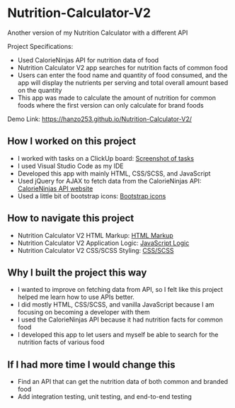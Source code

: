 # Nutrition-Calculator-V2
Another version of my Nutrition Calculator with a different API

Project Specifications:

- Used CalorieNinjas API for nutrition data of food
- Nutrition Calculator V2 app searches for nutrition facts of common food
- Users can enter the food name and quantity of food consumed, and the app will display the nutrients per serving and total overall amount based on the quantity
- This app was made to calculate the amount of nutrition for common foods where the first version can only calculate for brand foods

Demo Link: https://hanzo253.github.io/Nutrition-Calculator-V2/

## How I worked on this project

- I worked with tasks on a ClickUp board: [Screenshot of tasks](https://lensdump.com/a/giyZa)
- I used Visual Studio Code as my IDE
- Developed this app with mainly HTML, CSS/SCSS, and JavaScript
- Used jQuery for AJAX to fetch data from the CalorieNinjas API: [CalorieNinjas API website](https://calorieninjas.com/)
- Used a little bit of bootstrap icons: [Bootstrap icons](https://icons.getbootstrap.com/)

## How to navigate this project

- Nutrition Calculator V2 HTML Markup: [HTML Markup](https://github.com/Hanzo253/Nutrition-Calculator-V2/blob/main/index.html)
- Nutrition Calculator V2 Application Logic: [JavaScript Logic](https://github.com/Hanzo253/Nutrition-Calculator-V2/blob/main/main.js)
- Nutrition Calculator V2 CSS/SCSS Styling: [CSS/SCSS](https://github.com/Hanzo253/Nutrition-Calculator-V2/blob/main/styles.scss)

## Why I built the project this way

- I wanted to improve on fetching data from API, so I felt like this project helped me learn how to use APIs better.
- I did mostly HTML, CSS/SCSS, and vanilla JavaScript because I am focusing on becoming a developer with them
- I used the CalorieNinjas API because it had nutrition facts for common food
- I developed this app to let users and myself be able to search for the nutrition facts of various food

## If I had more time I would change this

- Find an API that can get the nutrition data of both common and branded food
- Add integration testing, unit testing, and end-to-end testing
